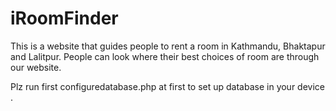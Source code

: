 
# iRoomFinder
This is a website that guides people to rent a room in Kathmandu, Bhaktapur and Lalitpur. People can look where their best choices of room are through our website.


Plz run first configuredatabase.php at first to set up database in your device .